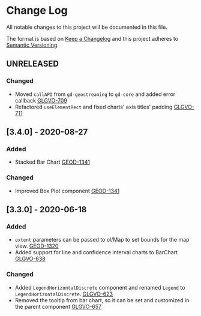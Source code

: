 # Change Log
All notable changes to this project will be documented in this file.

The format is based on [Keep a Changelog](http://keepachangelog.com/) 
and this project adheres to [Semantic Versioning](http://semver.org/).

## UNRELEASED

### Changed
- Moved `callAPI` from `gd-geostreaming` to `gd-core` and added error callback
  [GLGVO-709](https://opensource.ncsa.illinois.edu/jira/browse/GLGVO-709)
- Refactored `useElementRect` and fixed charts' axis titles' padding
  [GLGVO-711](https://opensource.ncsa.illinois.edu/jira/browse/GLGVO-711)

## [3.4.0] - 2020-08-27
### Added
- Stacked Bar Chart
  [GEOD-1341](https://opensource.ncsa.illinois.edu/jira/browse/GEOD-1341)

### Changed
- Improved Box Plot component
  [GEOD-1341](https://opensource.ncsa.illinois.edu/jira/browse/GEOD-1341)

## [3.3.0] - 2020-06-18

### Added
- `extent` parameters can be passed to ol/Map to set bounds for the map view.
  [GEOD-1320](https://opensource.ncsa.illinois.edu/jira/browse/GEOD-1320)
- Added support for line and confidence interval charts to BarChart
  [GLGVO-638](https://opensource.ncsa.illinois.edu/jira/browse/GLGVO-638)

### Changed
- Added `LegendHorizontalDiscrete` component and renamed `Legend` to `LegendHorizontalDiscrete`.
  [GLGVO-623](https://opensource.ncsa.illinois.edu/jira/browse/GLGVO-623)
 - Removed the tooltip from bar chart, so it can be set and customized in the parent component
   [GLGVO-657](https://opensource.ncsa.illinois.edu/jira/browse/GLGVO-657)

